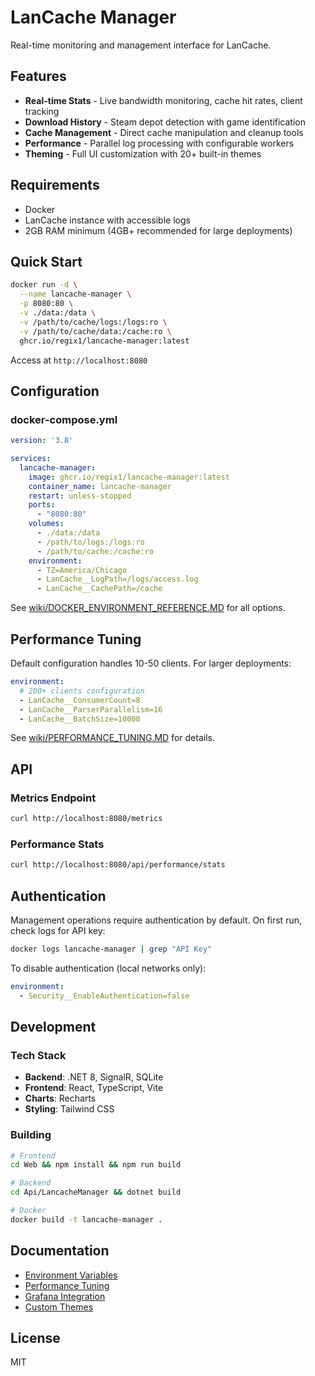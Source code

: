 # LanCache Manager

Real-time monitoring and management interface for LanCache.

## Features

- **Real-time Stats** - Live bandwidth monitoring, cache hit rates, client tracking
- **Download History** - Steam depot detection with game identification
- **Cache Management** - Direct cache manipulation and cleanup tools
- **Performance** - Parallel log processing with configurable workers
- **Theming** - Full UI customization with 20+ built-in themes

## Requirements

- Docker
- LanCache instance with accessible logs
- 2GB RAM minimum (4GB+ recommended for large deployments)

## Quick Start

```bash
docker run -d \
  --name lancache-manager \
  -p 8080:80 \
  -v ./data:/data \
  -v /path/to/cache/logs:/logs:ro \
  -v /path/to/cache/data:/cache:ro \
  ghcr.io/regix1/lancache-manager:latest
```

Access at `http://localhost:8080`

## Configuration

### docker-compose.yml

```yaml
version: '3.8'

services:
  lancache-manager:
    image: ghcr.io/regix1/lancache-manager:latest
    container_name: lancache-manager
    restart: unless-stopped
    ports:
      - "8080:80"
    volumes:
      - ./data:/data
      - /path/to/logs:/logs:ro
      - /path/to/cache:/cache:ro
    environment:
      - TZ=America/Chicago
      - LanCache__LogPath=/logs/access.log
      - LanCache__CachePath=/cache
```

See [wiki/DOCKER_ENVIRONMENT_REFERENCE.MD](wiki/DOCKER_ENVIRONMENT_REFERENCE.MD) for all options.

## Performance Tuning

Default configuration handles 10-50 clients. For larger deployments:

```yaml
environment:
  # 200+ clients configuration
  - LanCache__ConsumerCount=8
  - LanCache__ParserParallelism=16
  - LanCache__BatchSize=10000
```

See [wiki/PERFORMANCE_TUNING.MD](wiki/PERFORMANCE_TUNING.MD) for details.

## API

### Metrics Endpoint
```bash
curl http://localhost:8080/metrics
```

### Performance Stats
```bash
curl http://localhost:8080/api/performance/stats
```

## Authentication

Management operations require authentication by default. On first run, check logs for API key:

```bash
docker logs lancache-manager | grep "API Key"
```

To disable authentication (local networks only):
```yaml
environment:
  - Security__EnableAuthentication=false
```

## Development

### Tech Stack
- **Backend**: .NET 8, SignalR, SQLite
- **Frontend**: React, TypeScript, Vite
- **Charts**: Recharts
- **Styling**: Tailwind CSS

### Building

```bash
# Frontend
cd Web && npm install && npm run build

# Backend
cd Api/LancacheManager && dotnet build

# Docker
docker build -t lancache-manager .
```

## Documentation

- [Environment Variables](wiki/DOCKER_ENVIRONMENT_REFERENCE.MD)
- [Performance Tuning](wiki/PERFORMANCE_TUNING.MD)
- [Grafana Integration](wiki/GRAFANA.MD)
- [Custom Themes](wiki/THEMING.MD)

## License

MIT